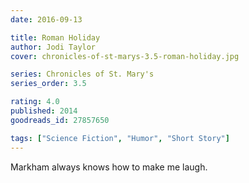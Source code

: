 ```yaml
---
date: 2016-09-13

title: Roman Holiday
author: Jodi Taylor
cover: chronicles-of-st-marys-3.5-roman-holiday.jpg

series: Chronicles of St. Mary's
series_order: 3.5

rating: 4.0
published: 2014
goodreads_id: 27857650

tags: ["Science Fiction", "Humor", "Short Story"]
---
```


Markham always knows how to make me laugh.
